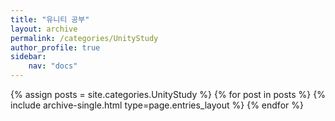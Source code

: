```yaml
---
title: "유니티 공부"
layout: archive
permalink: /categories/UnityStudy
author_profile: true
sidebar:
    nav: "docs"
---
```


{% assign posts = site.categories.UnityStudy %}
{% for post in posts %} {% include archive-single.html type=page.entries_layout %} {% endfor %}
